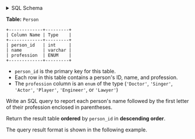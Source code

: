 <details>
<summary> SQL Schema</summary>

```sql
DROP TABLE IF EXISTS Person;

CREATE TABLE IF NOT EXISTS
  Person (person_id int, name varchar(30), profession ENUM('Doctor','Singer','Actor','Player','Engineer','Lawyer'));

INSERT INTO
  Person (person_id, name, profession)
VALUES
  ('1', 'Alex', 'Singer'),
  ('3', 'Alice', 'Actor'),
  ('2', 'Bob', 'Player'),
  ('4', 'Messi', 'Doctor'),
  ('6', 'Tyson', 'Engineer'),
  ('5', 'Meir', 'Lawyer');
```

</details>

**Table:** `Person`

```
+-------------+---------+
| Column Name | Type    |
+-------------+---------+
| person_id   | int     |
| name        | varchar |
| profession  | ENUM    |
+-------------+---------+
```

- `person_id` is the primary key for this table.
- Each row in this table contains a person's ID, name, and profession.
- The `profession` column is an `enum` of the type (`'Doctor'`, `'Singer'`, `'Actor'`, `'Player'`, `'Engineer'`, or `'Lawyer'`)

Write an SQL query to report each person's name followed by the first letter of their profession enclosed in parentheses.

Return the result table **ordered** by `person_id` in **descending order**.

The query result format is shown in the following example.